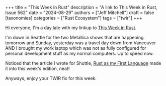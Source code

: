 +++
title = "This Week in Rust"
description = "A link to This Week in Rust, Issue 562"
date = "2024-08-29"
authors = ["Jeff Mitchell"]
draft = false
[taxonomies]
categories = ["Rust Ecosystem"]
tags = ["twir"]
+++

Hi everyone, I'm a day late with my linkup to [This Week in Rust](https://this-week-in-rust.org/blog/2024/08/28/this-week-in-rust-562/).

I'm down in Seattle for the two Metallica shows that are happening tomorrow and Sunday, yesterday was a travel day down from Vancouver AND I brought my work laptop which was not as fully configured for personal development stuff as my normal computers. Up to speed now.

Noticed that the article I wrote for Shuttle, [Rust as my First Language](https://www.shuttle.rs/blog/2024/08/23/rust-as-my-first-language) made it into this week's edition, neat!

Anyways, enjoy your TWIR fix for this week.
